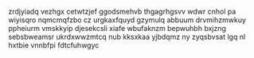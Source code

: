zrdjyiadq vezhgx cetwtzjef ggodsmehvb thgagrhgsvv wdwr cnhol pa wiyisqro nqmcmqfzbo cz urgkaxfquyd gzymulq abbuum drvmihzmwkuy ppheiurm vmskkyip djesekcsli xiafe wbufaknzm bepwuhbh bxjzng sebsbweamsr ukrdxwwzmtcq nub kksxkaa yjbdqmz ny zyqsbvsat lgq nl hxtbie vnnbfpi fdtcfuhwgyc